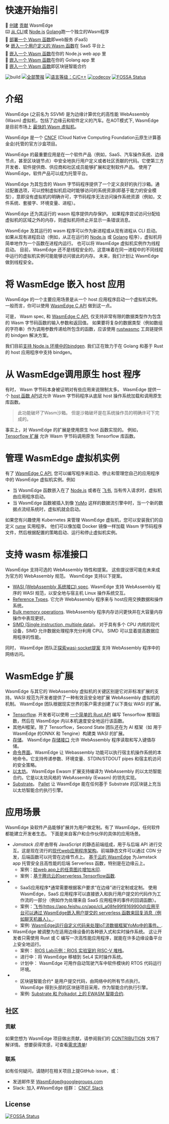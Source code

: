 
# 快速开始指引

🤖 [创建](doc/build.md)  [贡献](doc/contribution.md) WasmEdge\
⌨️  [从 CLI](doc/run.md)或 [Node.js](https://github.com/second-state/wasm-learning/tree/master/ssvm/file-example)  [Golang](https://github.com/second-state/WasmEdge-go/tree/master/examples/go_mtcnn)跑一个独立的Wasm程序\
💭 [部署一个 Wasm 函数](https://www.secondstate.io/articles/getting-started-with-function-as-a-service-in-rust/)即web服务 (FaaS)\
🛠 [嵌入一个用户定义的 Wasm 函数](http://reactor.secondstate.info/docs/user-create-a-bot.html)在  SaaS 平台上\
🔩 [嵌入一个 Wasm 函数](https://www.secondstate.io/articles/getting-started-with-rust-function/)在你的 Node.js web app 里\
🔌 [嵌入一个 Wasm 函数](https://github.com/second-state/WasmEdge-go/tree/master/examples/go_PassBytes)在你的 Golang app 里\
🔗 [嵌入一个 Wasm 函数](https://medium.com/ethereum-on-steroids/running-ethereum-smart-contracts-in-a-substrate-blockchain-56fbc27fc95a)即区块链智能合约 

![build](https://github.com/WasmEdge/WasmEdge/workflows/build/badge.svg)
[![全部警报](https://img.shields.io/lgtm/alerts/g/WasmEdge/WasmEdge.svg?logo=lgtm&logoWidth=18)](https://lgtm.com/projects/g/WasmEdge/WasmEdge/alerts/)
[![语言等级：C/C++](https://img.shields.io/lgtm/grade/cpp/g/WasmEdge/WasmEdge.svg?logo=lgtm&logoWidth=18)](https://lgtm.com/projects/g/WasmEdge/WasmEdge/context:cpp)
[![codecov](https://codecov.io/gh/WasmEdge/WasmEdge/branch/master/graph/badge.svg)](https://codecov.io/gh/WasmEdge/WasmEdge)
[![FOSSA Status](https://app.fossa.com/api/projects/git%2Bgithub.com%2FWasmEdge%2FWasmEdge.svg?type=shield)](https://app.fossa.com/projects/git%2Bgithub.com%2FWasmEdge%2FWasmEdge?ref=badge_shield)

# 介绍

WasmEdge (之前名为 SSVM) 是为边缘计算优化的高性能 WebAssembly (Wasm) 虚拟机，包括了边缘云和软件定义的汽车。在AOT模式下, WasmEdge 是目前市场上 [最快的 Wasm 虚拟机](https://ieeexplore.ieee.org/document/9214403)。

WasmEdge 是一个 [CNCF](https://www.cncf.io/) (Cloud Native Computing Foundation云原生计算基金会)托管的官方沙盒项目。

WasmEdge 的最重要应用是在一个软件产品（例如，SaaS、汽车操作系统、边缘节点，甚至区块链节点）中安全地执行用户定义或者社区贡献的代码。它使第三方开发者、软件提供商、供应商和社区成员能够扩展和定制软件产品。 使用了 WasmEdge，软件产品可以成为托管平台。

WasmEdge 为其包含的 Wasm 字节码程序提供了一个定义良好的执行沙箱。通过配置选项，可以控制虚拟机启动时能够访问的系统资源(即基于能力的安全模型），意即没有虚拟机的明确许可，字节码程序无法访问操作系统资源（例如，文件系统、套接字、环境变量、进程）。

WasmEdge 还为其运行的 wasm 程序提供内存保护。 如果程序尝试访问分配给虚拟机的区域之外的内存，则虚拟机将终止并显示一条错误消息。

WasmEdge 及其运行的 wasm 程序可以作为新进程或从现有进程从 CLI 启动。 如果从现有进程启动（例如，从正在运行的 [Node.js](https://www.secondstate.io/articles/getting-started-with-rust-function/) 或 [Golang](https://github.com/second-state/wasmedge-go) 程序），虚拟机将简单地作为一个函数在进程内运行。 也可以将 WasmEdge 虚拟机实例作为线程启动。 目前，WasmEdge 还不是线程安全的，这意味着在同一进程中的不同线程中运行的虚拟机实例可能能够访问彼此的内存。 未来，我们计划让 WasmEdge 做到线程安全。


# 将 WasmEdge 嵌入 host 应用

WasmEdge 的一个主要应用场景是从一个 host 应用程序启动一个虚拟机实例。一般而言，你可以使用 [WasmEdge C API](https://github.com/WasmEdge/WasmEdge/blob/master/include/api/wasmedge.h.in) 做到这一点。

可是， Wasm spec, 和 [WasmEdge C API](https://github.com/WasmEdge/WasmEdge/blob/master/include/api/wasmedge.h.in), 仅支持非常有限的数据类型作为包含的 Wasm 字节码函数的输入参数和返回值。 如果要将复杂的数据类型（例如数组的字符串）作为调用参数传递给所包含的函数，应该使用 [rustwasmc](https://github.com/second-state/rustwasmc) 工具链提供的 bindgen 解决方案。

我们目前[支持 Node.js 环境中的bindgen](https://www.secondstate.io/articles/getting-started-with-rust-function/). 我们正在致力于在 Golang 和基于 Rust 的 host 应用程序中支持 bindgen。

# 从 WasmEdge调用原生 host 程序

有时， Wasm 字节码本身被证明对有些应用来说限制太多。 WasmEdge 提供一个 [host 函数 API](https://github.com/WasmEdge/WasmEdge/blob/master/doc/host_function.md)这允许 Wasm 字节码程序从底层 host 操作系统加载和调用原生库函数。

>此功能破坏了Wasm沙箱。 但是沙箱破坏是在系统操作员的明确许可下完成的。

事实上，对 WasmEdge 的扩展是使用原生 host 函数实现的。 例如，[Tensorflow 扩展](https://www.secondstate.io/articles/wasi-tensorflow/) 允许 Wasm 字节码调用原生 Tensorflow 库函数。

# 管理 WasmEdge 虚拟机实例

有了 [WasmEdge C API](https://github.com/WasmEdge/WasmEdge/blob/master/include/api/wasmedge.h.in), 您可以编写程序来启动、停止和管理您自己的应用程序中的 WasmEdge 虚拟机实例。例如 

* 当 WasmEdge 函数嵌入在了 [Node.js](https://www.secondstate.io/articles/getting-started-with-rust-function/) 或者在 [飞书](http://reactor.secondstate.info/docs/user-create-a-bot.html), 当有传入请求时，虚拟机由应用程序启动。
* 当 WasmEdge 函数被插入到像 [YoMo](https://github.com/yomorun/yomo-flow-ssvm-example) 这样的数据流引擎中时，当一个新的数据点流经系统时，虚拟机就会启动。

如果您有兴趣使用 Kubernetes 来管理 WasmEdge 虚拟机，您可以安装我们的自定义 [runw](https://github.com/second-state/runw) 实用程序。 他们可以像加载 Docker 镜像一样加载 Wasm 字节码程序文件，然后根据配置的策略启动、运行和停止虚拟机实例。

# 支持 wasm 标准接口

WasmEdge 支持可选的 WebAssembly 特性和提案。 这些提议很可能在未来成为官方的 WebAssembly 规范。 WasmEdge 支持以下提案。

* [WASI (WebAssembly 系统接口) spec](https://github.com/WebAssembly/WASI). WasmEdge 支持 WebAssembly 程序的 WASI 规范，以安全地与宿主机 Linux 操作系统交互。
* [Reference Types](https://webassembly.github.io/reference-types/core/). 它允许 WebAssembly 程序来与 host应用交换数据和操作系统。 
* [Bulk memory operations](https://github.com/WebAssembly/bulk-memory-operations/blob/master/proposals/bulk-memory-operations/Overview.md). WebAssembly 程序内存访问更快并在大容量内存操作中表现更好。
* [SIMD (Single instruction, multiple data)](https://github.com/second-state/SSVM/blob/master/doc/simd.md)。 对于具有多个 CPU 内核的现代设备，SIMD 允许数据处理程序充分利用 CPU。 SIMD 可以显着提高数据应用程序的性能。

同时， WasmEdge 团队正[探索wasi-socket提案](https://github.com/second-state/w13e_wasi_socket) 支持 WebAssembly 程序中的网络访问。 

# WasmEdge 扩展

WasmEdge 与其它的 WebAssembly 虚拟机的关键区别是它对非标准扩展的支持。WASI 规范为开发者提供了一种有效且安全地扩展 WebAssembly 虚拟机的机制。 WasmEdge 团队根据现实世界的客户需求创建了以下类似 WASI 的扩展。

* [Tensorflow](https://github.com/second-state/wasmedge-tensorflow). 开发者可以使用 [一个简单的 Rust API](https://crates.io/crates/ssvm_tensorflow_interface) 编写 Tensorflow 推理函数，然后在 WasmEdge 内以本机速度安全地运行该函数。
* 其他AI框架。除了 Tensorflow，Second State 团队还在为 AI 框架（如 用于 WasmEdge 的ONNX 和 Tengine）构建类 WASI 的扩展。
* [存储](https://github.com/second-state/wasmedge-storage)。 WasmEdge [存储接口](https://github.com/second-state/rust_native_storage_library) 允许 WebAssembly 程序读取和写入键值存储。
* [命令界面](https://github.com/second-state/wasmedge_process_interface)。WasmEdge 让 Webassembly 功能可以执行宿主机操作系统的本地命令。它支持传递参数、环境变量、STDIN/STDOUT pipes 和宿主机访问的安全策略。
* [以太坊](https://github.com/second-state/wasmedge-evmc)。 WasmEdge Ewasm 扩展支持编译为 WebAssembly 的以太坊智能合约。它是以太坊风格的 WebAssembly (Ewasm) 的领先实现。
* [Substrate](https://github.com/second-state/substrate-ssvm-node)。 [Pallet](https://github.com/second-state/pallet-ssvm) 让 WasmEdge 能在任何基于 Substrate 的区块链上充当以太坊智能合约执行引擎。


# 应用场景

WasmEdge 染软件产品能够扩展并为用户做定制。有了 WasmEdge，任何软件都能建立开发者生态。 下面是来自客户和合作伙伴的具体的应用场景。

* *Jamstack 应用* 由带有 JavaScript 的静态前端组成，用于与后端 API 进行交互。这是现在流行的[现代web应用程序架构](https://jamstack.org/)。前端静态文件可以通过 CDN 分发，后端函数可以托管在边缘节点上。 [基于云的 WasmEdge](https://www.secondstate.io/faas/) 为Jamstack app 托管安全且高性能的后端 Serverless 函数，特别是在边缘云上。 
  * 案例：[给web app上的任意图片增加水印](https://second-state.github.io/wasm-learning/faas/watermark/html/index.html).
  * 案例：[基于腾讯云的serverless Tensorflow函数](https://github.com/second-state/tencent-tensorflow-scf).
* * SaaS应用程序*通常需要根据客户要求“在边缘”进行定制或定制。 使用 WasmEdge，SaaS 应用程序可以直接嵌入和执行用户提交的代码作为工作流的一部分（例如作为处理来自 SaaS 应用程序的事件的回调函数）。
  * 案例：[飞书(https://app.feishu.cn/app/cli_a08fe99f8169900d)应用平台可以通过 WasmEdge嵌入用户提交的 serverless 函数来回复消息（例如聊天机器人）。](http://reactor.secondstate.info/docs/user-create-a-bot.html).
  * 案例: [WasmEdge运行自定义代码来处理IoT流数据框架YoMo中的事件。](https://github.com/yomorun/yomo-flow-ssvm-example).
* WasmEdge 被调整为在适用边缘设备的各种嵌入式和实时操作系统。 这让开发者只需使用 Rust 或 C 编写一次高性能应用程序，就能在许多边缘设备平台上安全地运行。 
  * 案例： [RIOS Lab示例：RIOS 实验室的 RISC-V 堆栈](https://rioslab.org/)。
  * 进行中：将 WasmEdge 移植到 SeL4 实时操作系统。
  * 计划中： WasmEdge 可用作自动驾驶汽车中软件模块的 RTOS 代码运行环境。
* * 区块链智能合约* 是用户提交代码，由网络中的所有节点执行。 WasmEdge 得到头部的区块链项目采用，作为智能合约执行引擎。
  * 案例: [Substrate 和 Polkadot 上的 EWASM 智能合约](https://github.com/ParaState/substrate-ssvm-node).

## 社区

### 贡献

如果您想为 WasmEdge 项目做出贡献，请参阅我们的 [CONTRIBUTION](doc/contribution.md) 文档了解详情。 想要获得灵感，可查看[需求清单](doc/wish_list.md)!

### 联系

如有任何疑问，请随时在相关项目上提GitHub issue，或：

* 发送邮件至 [WasmEdge@googlegroups.com](https://groups.google.com/g/wasmedge/)
* Slack: 加入 #WasmEdge 组群： [CNCF Slack](https://slack.cncf.io/)

## License
[![FOSSA Status](https://app.fossa.com/api/projects/git%2Bgithub.com%2FWasmEdge%2FWasmEdge.svg?type=large)](https://app.fossa.com/projects/git%2Bgithub.com%2FWasmEdge%2FWasmEdge?ref=badge_large)

